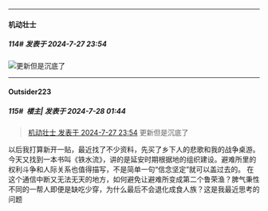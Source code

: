 ﻿
*****

####  机动壮士  
##### 114#       发表于 2024-7-27 23:54

<img src="https://static.saraba1st.com/image/smiley/face2017/105.png" referrerpolicy="no-referrer">更新但是沉底了


*****

####  Outsider223  
##### 115#         楼主| 发表于 2024-7-28 01:44

<blockquote><a href="httphttps://bbs.saraba1st.com/2b/forum.php?mod=redirect&amp;goto=findpost&amp;pid=65719009&amp;ptid=2188434" target="_blank">机动壮士 发表于 2024-7-27 23:54</a>
更新但是沉底了</blockquote>
以后我打算新开一贴，最近找了不少资料，先买了乡下人的悲歌和我的战争桌游。今天又找到一本书叫《铁水流》，讲的是延安时期根据地的组织建设。避难所里的权利斗争和人际关系也值得描写，不是简单一句“信念坚定”就可以盖过去的。
在这个通信中断又无法无天的地方，如何避免让避难所变成第二个鲁荣渔？脾气秉性不同的一帮人即便是缺吃少穿，为什么最后不会退化成食人族？这是我最近思考的问题


